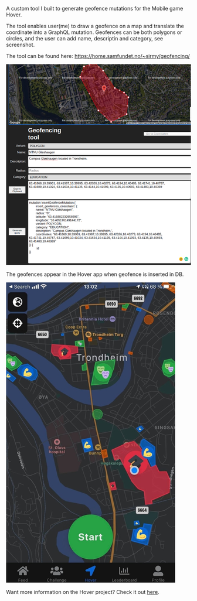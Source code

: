 A custom tool I built to generate geofence mutations for the Mobile game Hover. 

The tool enables user(me) to draw a geofence on a map and  translate the coordinate into a GraphQL mutation.
Geofences can be both polygons or circles, and the user can add name, descriptin and category, see screenshot. 

The tool can be found here: https://home.samfundet.no/~sirmy/geofencing/

![The geofencing tool](images/geofence-page.png?raw=true)

The geofences appear in the Hover app when geofence is inserted in DB. 

![The map view in the app Hover](images/hover-geofences.png?raw=true)


Want more information on the Hover project? Check it out [here](https://hover-game.web.app).
